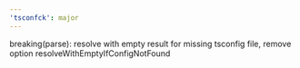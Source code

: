 ```yaml
---
'tsconfck': major
---
```


breaking(parse): resolve with empty result for missing tsconfig file, remove option resolveWithEmptyIfConfigNotFound
